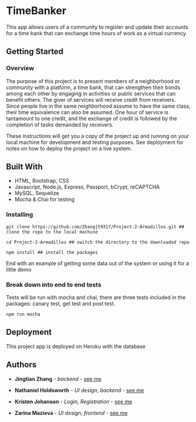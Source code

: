 # TimeBanker

This app allows users of a community to register and update their accounts for a time bank that can exchange time hours of work as a virtual currency.

## Getting Started

### Overview

The purpose of this project is to present members of a neighborhood or community with a platform, a time bank, that can strengthen their bonds among each other by engaging in activities or public services that can benefit others. The giver of services will receive credit from receivers. Since people live in the same neighborhood assume to have the same class, their time equivalence can also be assumed. One hour of service is tantamount to one credit, and the exchange of credit is followed by the completion of tasks demanded by receivers.

These instructions will get you a copy of the project up and running on your local machine for development and testing purposes. See deployment for notes on how to deploy the project on a live system.

## Built With

* HTML, Bootstrap, CSS
* Javascript, Node.js, Express, Passport, bCrypt, reCAPTCHA
* MySQL, Sequelize
* Mocha & Chai for testing


### Installing

```
git clone https://github.com/Zhangjt9317/Project-2-Armadillos.git ## clone the repo to the local machine

cd Project-2-Armadillos ## switch the directory to the downloaded repo

npm install ## install the packages
```

End with an example of getting some data out of the system or using it for a little demo


### Break down into end to end tests

Tests will be run with mocha and chai, there are three tests included in the packages: canary test, get test and post test. 

```
npm run mocha
```

## Deployment

This project app is deployed on Heroku with the database


## Authors

* **Jingtian Zhang** - *backend* - [see me](https://github.com/Zhangjt9317)

* **Nathaniel Holdsworth** - *UI design, backend* - [see me](https://github.com/nholdsworth)

* **Kristen Johanson** - *Login, Registration* - [see me](https://github.com/klbjklbj)

* **Zarina Mazieva** - *UI design, frontend* - [see me](https://github.com/zmazieva78)
